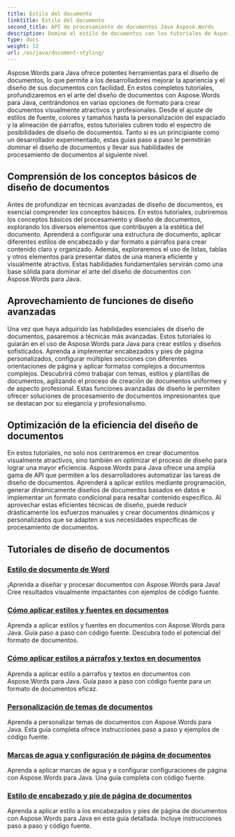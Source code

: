 ```yaml
---
title: Estilo del documento
linktitle: Estilo del documento
second_title: API de procesamiento de documentos Java Aspose.Words
description: Domine el estilo de documentos con los tutoriales de Aspose.Words para Java. Aprenda técnicas avanzadas de formato para documentos visualmente atractivos y eficientes.
type: docs
weight: 12
url: /es/java/document-styling/
---
```


Aspose.Words para Java ofrece potentes herramientas para el diseño de documentos, lo que permite a los desarrolladores mejorar la apariencia y el diseño de sus documentos con facilidad. En estos completos tutoriales, profundizaremos en el arte del diseño de documentos con Aspose.Words para Java, centrándonos en varias opciones de formato para crear documentos visualmente atractivos y profesionales. Desde el ajuste de estilos de fuente, colores y tamaños hasta la personalización del espaciado y la alineación de párrafos, estos tutoriales cubren todo el espectro de posibilidades de diseño de documentos. Tanto si es un principiante como un desarrollador experimentado, estas guías paso a paso le permitirán dominar el diseño de documentos y llevar sus habilidades de procesamiento de documentos al siguiente nivel.

## Comprensión de los conceptos básicos de diseño de documentos

Antes de profundizar en técnicas avanzadas de diseño de documentos, es esencial comprender los conceptos básicos. En estos tutoriales, cubriremos los conceptos básicos del procesamiento y diseño de documentos, explorando los diversos elementos que contribuyen a la estética del documento. Aprenderá a configurar una estructura de documento, aplicar diferentes estilos de encabezado y dar formato a párrafos para crear contenido claro y organizado. Además, exploraremos el uso de listas, tablas y otros elementos para presentar datos de una manera eficiente y visualmente atractiva. Estas habilidades fundamentales servirán como una base sólida para dominar el arte del diseño de documentos con Aspose.Words para Java.

## Aprovechamiento de funciones de diseño avanzadas

Una vez que haya adquirido las habilidades esenciales de diseño de documentos, pasaremos a técnicas más avanzadas. Estos tutoriales lo guiarán en el uso de Aspose.Words para Java para crear estilos y diseños sofisticados. Aprenda a implementar encabezados y pies de página personalizados, configurar múltiples secciones con diferentes orientaciones de página y aplicar formatos complejos a documentos complejos. Descubrirá cómo trabajar con temas, estilos y plantillas de documentos, agilizando el proceso de creación de documentos uniformes y de aspecto profesional. Estas funciones avanzadas de diseño le permiten ofrecer soluciones de procesamiento de documentos impresionantes que se destacan por su elegancia y profesionalismo.

## Optimización de la eficiencia del diseño de documentos

En estos tutoriales, no solo nos centraremos en crear documentos visualmente atractivos, sino también en optimizar el proceso de diseño para lograr una mayor eficiencia. Aspose.Words para Java ofrece una amplia gama de API que permiten a los desarrolladores automatizar las tareas de diseño de documentos. Aprenderá a aplicar estilos mediante programación, generar dinámicamente diseños de documentos basados en datos e implementar un formato condicional para resaltar contenido específico. Al aprovechar estas eficientes técnicas de diseño, puede reducir drásticamente los esfuerzos manuales y crear documentos dinámicos y personalizados que se adapten a sus necesidades específicas de procesamiento de documentos.

## Tutoriales de diseño de documentos
### [Estilo de documento de Word](./word-document-styling/)
¡Aprenda a diseñar y procesar documentos con Aspose.Words para Java! Cree resultados visualmente impactantes con ejemplos de código fuente. 
### [Cómo aplicar estilos y fuentes en documentos](./applying-styles-fonts/)
Aprenda a aplicar estilos y fuentes en documentos con Aspose.Words para Java. Guía paso a paso con código fuente. Descubra todo el potencial del formato de documentos.
### [Cómo aplicar estilos a párrafos y textos en documentos](./styling-paragraphs-text/)
Aprenda a aplicar estilo a párrafos y textos en documentos con Aspose.Words para Java. Guía paso a paso con código fuente para un formato de documentos eficaz.
### [Personalización de temas de documentos](./customizing-document-themes/)
Aprenda a personalizar temas de documentos con Aspose.Words para Java. Esta guía completa ofrece instrucciones paso a paso y ejemplos de código fuente.
### [Marcas de agua y configuración de página de documentos](./document-watermarking-page-setup/)
Aprenda a aplicar marcas de agua y a configurar configuraciones de página con Aspose.Words para Java. Una guía completa con código fuente.
### [Estilo de encabezado y pie de página de documentos](./document-header-footer-styling/)
Aprenda a aplicar estilo a los encabezados y pies de página de documentos con Aspose.Words para Java en esta guía detallada. Incluye instrucciones paso a paso y código fuente.